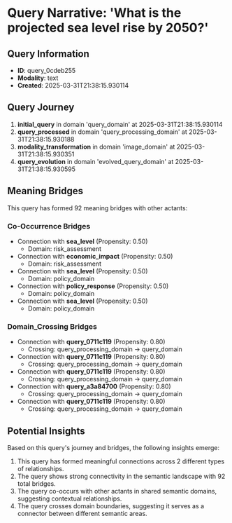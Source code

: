 # Query Narrative: 'What is the projected sea level rise by 2050?'

## Query Information

- **ID**: query_0cdeb255
- **Modality**: text
- **Created**: 2025-03-31T21:38:15.930114

## Query Journey

1. **initial_query** in domain 'query_domain' at 2025-03-31T21:38:15.930114
2. **query_processed** in domain 'query_processing_domain' at 2025-03-31T21:38:15.930188
3. **modality_transformation** in domain 'image_domain' at 2025-03-31T21:38:15.930351
4. **query_evolution** in domain 'evolved_query_domain' at 2025-03-31T21:38:15.930595

## Meaning Bridges

This query has formed 92 meaning bridges with other actants:

### Co-Occurrence Bridges

- Connection with **sea_level** (Propensity: 0.50)
  - Domain: risk_assessment
- Connection with **economic_impact** (Propensity: 0.50)
  - Domain: risk_assessment
- Connection with **sea_level** (Propensity: 0.50)
  - Domain: policy_domain
- Connection with **policy_response** (Propensity: 0.50)
  - Domain: policy_domain
- Connection with **sea_level** (Propensity: 0.50)
  - Domain: policy_domain

### Domain_Crossing Bridges

- Connection with **query_0711c119** (Propensity: 0.80)
  - Crossing: query_processing_domain → query_domain
- Connection with **query_0711c119** (Propensity: 0.80)
  - Crossing: query_processing_domain → query_domain
- Connection with **query_0711c119** (Propensity: 0.80)
  - Crossing: query_processing_domain → query_domain
- Connection with **query_a3a84700** (Propensity: 0.80)
  - Crossing: query_processing_domain → query_domain
- Connection with **query_0711c119** (Propensity: 0.80)
  - Crossing: query_processing_domain → query_domain

## Potential Insights

Based on this query's journey and bridges, the following insights emerge:

1. This query has formed meaningful connections across 2 different types of relationships.
2. The query shows strong connectivity in the semantic landscape with 92 total bridges.
3. The query co-occurs with other actants in shared semantic domains, suggesting contextual relationships.
5. The query crosses domain boundaries, suggesting it serves as a connector between different semantic areas.
